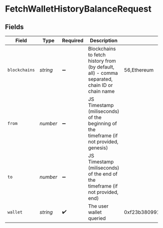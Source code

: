 # FetchWalletHistoryBalanceRequest


## Fields

| Field                                                                                         | Type                                                                                          | Required                                                                                      | Description                                                                                   | Example                                                                                       |
| --------------------------------------------------------------------------------------------- | --------------------------------------------------------------------------------------------- | --------------------------------------------------------------------------------------------- | --------------------------------------------------------------------------------------------- | --------------------------------------------------------------------------------------------- |
| `blockchains`                                                                                 | *string*                                                                                      | :heavy_minus_sign:                                                                            | Blockchains to fetch history from (by default, all) - comma separated, chain ID or chain name | 56,Ethereum                                                                                   |
| `from`                                                                                        | *number*                                                                                      | :heavy_minus_sign:                                                                            | JS Timestamp (miliseconds) of the beginning of the timeframe (if not provided, genesis)       |                                                                                               |
| `to`                                                                                          | *number*                                                                                      | :heavy_minus_sign:                                                                            | JS Timestamp (miliseconds) of the end of the timeframe (if not provided, end)                 |                                                                                               |
| `wallet`                                                                                      | *string*                                                                                      | :heavy_check_mark:                                                                            | The user wallet queried                                                                       | 0xf23b38099188fd5892346104bBEF2F1c11D10244                                                    |